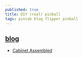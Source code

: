 ```yaml
---
published: true
title: DIY (real) pinball
tags: pincab blog flipper pinball
---
```

## [blog](http://pinballchameleon.blogspot.com/2012/12/the-modern-firepower-pinball-project_20.html)

- [Cabinet Assembled](http://pinballchameleon.blogspot.com/2013/01/the-modern-firepower-pinball-project_2906.html)
